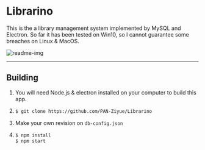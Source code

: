 # Librarino

This is the a library management system implemented by MySQL and Electron. So far it has been tested on Win10, so I cannot guarantee some breaches on Linux & MacOS.

![readme-img](https://github.com/PAN-Ziyue/Librarino/tree/master/assets/img/readme-img.png)

---



## Building

1. You will need Node.js & electron installed on your computer to build this app.

2. ```bash
   $ git clone https://github.com/PAN-Ziyue/Librarino
   ```

3. Make your own revision on `db-config.json`

4. ```bash
   $ npm install
   $ npm start
   ```